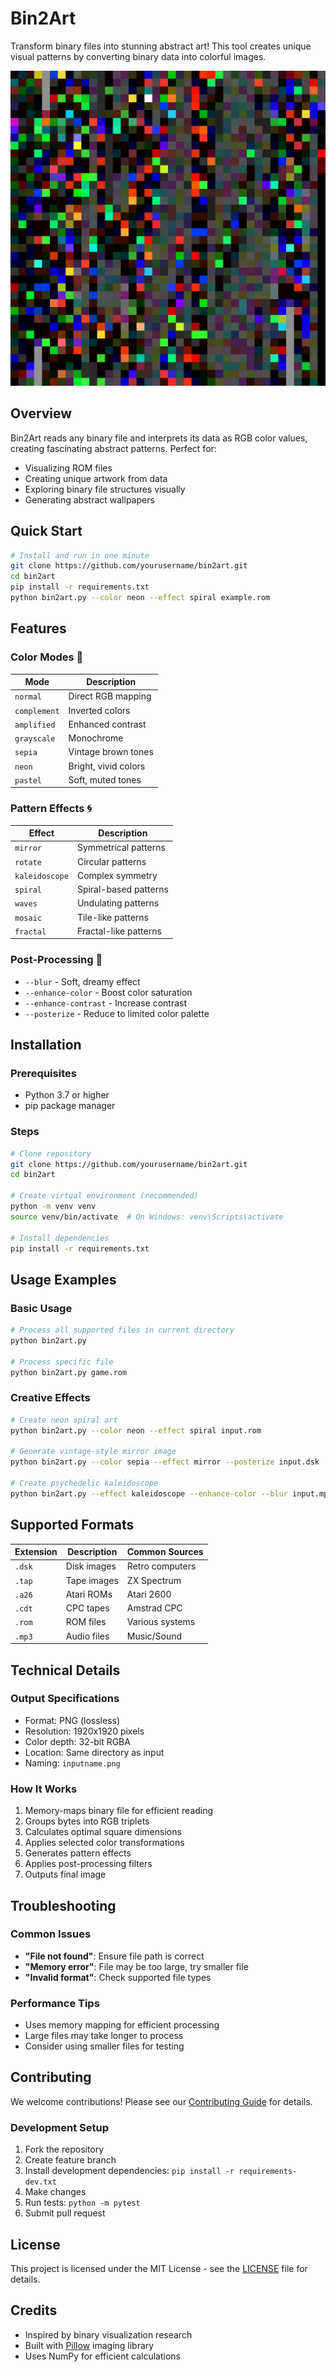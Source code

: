 # Bin2Art

Transform binary files into stunning abstract art! This tool creates unique visual patterns by converting binary data into colorful images.

![Binary art generated from Advanced Lawnmower Simulator](examples/Advanced%20Lawnmower%20Simulator.png)

## Overview

Bin2Art reads any binary file and interprets its data as RGB color values, creating fascinating abstract patterns. Perfect for:
- Visualizing ROM files
- Creating unique artwork from data
- Exploring binary file structures visually
- Generating abstract wallpapers

## Quick Start

```bash
# Install and run in one minute
git clone https://github.com/yourusername/bin2art.git
cd bin2art
pip install -r requirements.txt
python bin2art.py --color neon --effect spiral example.rom
```

## Features

### Color Modes 🎨
| Mode | Description |
|------|-------------|
| `normal` | Direct RGB mapping |
| `complement` | Inverted colors |
| `amplified` | Enhanced contrast |
| `grayscale` | Monochrome |
| `sepia` | Vintage brown tones |
| `neon` | Bright, vivid colors |
| `pastel` | Soft, muted tones |

### Pattern Effects 🌀
| Effect | Description |
|--------|-------------|
| `mirror` | Symmetrical patterns |
| `rotate` | Circular patterns |
| `kaleidoscope` | Complex symmetry |
| `spiral` | Spiral-based patterns |
| `waves` | Undulating patterns |
| `mosaic` | Tile-like patterns |
| `fractal` | Fractal-like patterns |

### Post-Processing 🎯
- `--blur` - Soft, dreamy effect
- `--enhance-color` - Boost color saturation
- `--enhance-contrast` - Increase contrast
- `--posterize` - Reduce to limited color palette

## Installation

### Prerequisites
- Python 3.7 or higher
- pip package manager

### Steps
```bash
# Clone repository
git clone https://github.com/yourusername/bin2art.git
cd bin2art

# Create virtual environment (recommended)
python -m venv venv
source venv/bin/activate  # On Windows: venv\Scripts\activate

# Install dependencies
pip install -r requirements.txt
```

## Usage Examples

### Basic Usage
```bash
# Process all supported files in current directory
python bin2art.py

# Process specific file
python bin2art.py game.rom
```

### Creative Effects
```bash
# Create neon spiral art
python bin2art.py --color neon --effect spiral input.rom

# Generate vintage-style mirror image
python bin2art.py --color sepia --effect mirror --posterize input.dsk

# Create psychedelic kaleidoscope
python bin2art.py --effect kaleidoscope --enhance-color --blur input.mp3
```

## Supported Formats

| Extension | Description | Common Sources |
|-----------|-------------|----------------|
| `.dsk` | Disk images | Retro computers |
| `.tap` | Tape images | ZX Spectrum |
| `.a26` | Atari ROMs | Atari 2600 |
| `.cdt` | CPC tapes | Amstrad CPC |
| `.rom` | ROM files | Various systems |
| `.mp3` | Audio files | Music/Sound |

## Technical Details

### Output Specifications
- Format: PNG (lossless)
- Resolution: 1920x1920 pixels
- Color depth: 32-bit RGBA
- Location: Same directory as input
- Naming: `inputname.png`

### How It Works
1. Memory-maps binary file for efficient reading
2. Groups bytes into RGB triplets
3. Calculates optimal square dimensions
4. Applies selected color transformations
5. Generates pattern effects
6. Applies post-processing filters
7. Outputs final image

## Troubleshooting

### Common Issues
- **"File not found"**: Ensure file path is correct
- **"Memory error"**: File may be too large, try smaller file
- **"Invalid format"**: Check supported file types

### Performance Tips
- Uses memory mapping for efficient processing
- Large files may take longer to process
- Consider using smaller files for testing

## Contributing

We welcome contributions! Please see our [Contributing Guide](CONTRIBUTING.md) for details.

### Development Setup
1. Fork the repository
2. Create feature branch
3. Install development dependencies: `pip install -r requirements-dev.txt`
4. Make changes
5. Run tests: `python -m pytest`
6. Submit pull request

## License

This project is licensed under the MIT License - see the [LICENSE](LICENSE) file for details.

## Credits

- Inspired by binary visualization research
- Built with [Pillow](https://python-pillow.org/) imaging library
- Uses NumPy for efficient calculations


